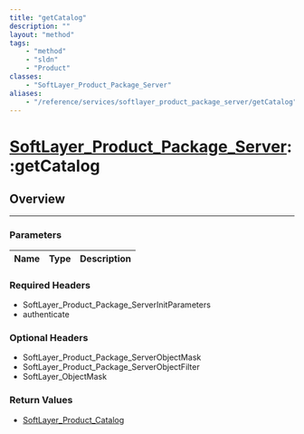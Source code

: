 ```yaml
---
title: "getCatalog"
description: ""
layout: "method"
tags:
    - "method"
    - "sldn"
    - "Product"
classes:
    - "SoftLayer_Product_Package_Server"
aliases:
    - "/reference/services/softlayer_product_package_server/getCatalog"
---
```

# [SoftLayer_Product_Package_Server](/reference/services/SoftLayer_Product_Package_Server)::getCatalog





## Overview 


-----

### Parameters 
|Name | Type | Description |
| --- | --- | --- |


### Required Headers
* SoftLayer_Product_Package_ServerInitParameters
* authenticate


### Optional Headers
* SoftLayer_Product_Package_ServerObjectMask
* SoftLayer_Product_Package_ServerObjectFilter
* SoftLayer_ObjectMask

### Return Values
* <a href='/reference/datatypes/SoftLayer_Product_Catalog'>SoftLayer_Product_Catalog </a>




